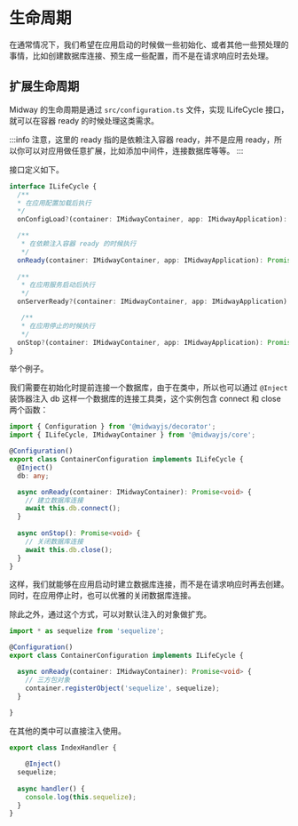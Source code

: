 # 生命周期

在通常情况下，我们希望在应用启动的时候做一些初始化、或者其他一些预处理的事情，比如创建数据库连接、预生成一些配置，而不是在请求响应时去处理。


## 扩展生命周期


Midway 的生命周期是通过 `src/configuration.ts` 文件，实现 ILifeCycle 接口，就可以在容器 ready 的时候处理这类需求。


:::info
注意，这里的 ready 指的是依赖注入容器 ready，并不是应用 ready，所以你可以对应用做任意扩展，比如添加中间件，连接数据库等等。
:::


接口定义如下。


```typescript
interface ILifeCycle {
  /**
  * 在应用配置加载后执行
  */
  onConfigLoad?(container: IMidwayContainer, app: IMidwayApplication): Promise<void>;

  /**
   * 在依赖注入容器 ready 的时候执行
   */
  onReady(container: IMidwayContainer, app: IMidwayApplication): Promise<void>;
 
  /**
   * 在应用服务启动后执行
   */
  onServerReady?(container: IMidwayContainer, app: IMidwayApplication): Promise<void>;

   /**
   * 在应用停止的时候执行
   */
  onStop?(container: IMidwayContainer, app: IMidwayApplication): Promise<void>;
}
```


举个例子。


我们需要在初始化时提前连接一个数据库，由于在类中，所以也可以通过 `@Inject`  装饰器注入 db 这样一个数据库的连接工具类，这个实例包含 connect 和 close 两个函数：


```typescript
import { Configuration } from '@midwayjs/decorator';
import { ILifeCycle, IMidwayContainer } from '@midwayjs/core';

@Configuration()
export class ContainerConfiguration implements ILifeCycle {
  @Inject()
  db: any;

  async onReady(container: IMidwayContainer): Promise<void> {
    // 建立数据库连接
    await this.db.connect();
  }
  
  async onStop(): Promise<void> {
	// 关闭数据库连接
    await this.db.close();
  }
}
```


这样，我们就能够在应用启动时建立数据库连接，而不是在请求响应时再去创建。同时，在应用停止时，也可以优雅的关闭数据库连接。


除此之外，通过这个方式，可以对默认注入的对象做扩充。


```typescript
import * as sequelize from 'sequelize';

@Configuration()
export class ContainerConfiguration implements ILifeCycle {

  async onReady(container: IMidwayContainer): Promise<void> {
    // 三方包对象
    container.registerObject('sequelize', sequelize);
  }
  
}
```


在其他的类中可以直接注入使用。


```typescript
export class IndexHandler {

	@Inject()
  sequelize;
  
  async handler() {
  	console.log(this.sequelize);
  }
}
```

